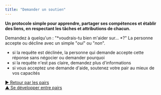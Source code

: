 ```yaml
---
title: "Demander un soutien"
---
```



<strong>Un protocole simple pour apprendre, partager ses compétences et établir des liens, en respectant les tâches et attributions de chacun.</strong>

Demandez à quelqu'un : "*voudrais-tu bien m'aider sur... *?" La personne accepte ou décline avec un simple "*oui*" ou "*non*".

- si la requête est déclinée, la personne qui demande accepte cette réponse sans négocier ou demander pourquoi
- si la requête n'est pas claire, demandez plus d'informations
- si vous acceptez une demande d'aide, soutenez votre pair au mieux de vos capacités

[&#9654; Retour par les pairs](peer-feedback.html)<br/>[&#9650; Se développer entre pairs](peer-development.html)

